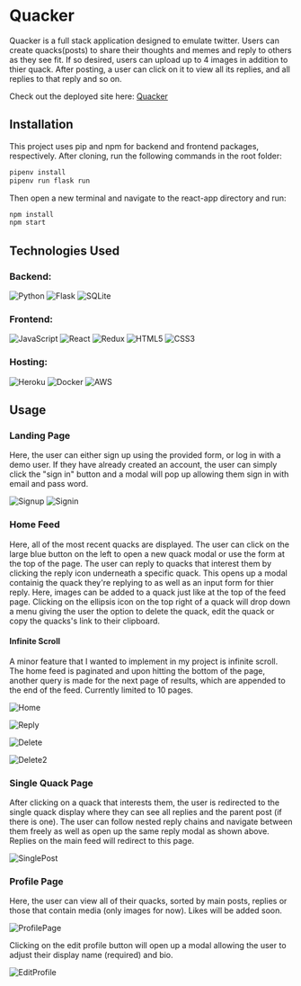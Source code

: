 # Quacker

Quacker is a full stack application designed to emulate twitter. Users can create quacks(posts) to share their thoughts and memes and reply to others as they see fit. If so desired, users can upload up to 4 images in addition to thier quack. After posting, a user can click on it to view all its replies, and all replies to that reply and so on.

Check out the deployed site here: [Quacker](https://quacker-fullstack.herokuapp.com/home)

## Installation

This project uses pip and npm for backend and frontend packages, respectively. After cloning, run the following commands in the root folder:

```bash
pipenv install
pipenv run flask run
```

Then open a new terminal and navigate to the react-app directory and run:

```bash
npm install
npm start
```

## Technologies Used

### Backend:
![Python](https://img.shields.io/badge/python-3670A0?style=for-the-badge&logo=python&logoColor=ffdd54)
![Flask](https://img.shields.io/badge/flask-%23000.svg?style=for-the-badge&logo=flask&logoColor=white)
![SQLite](https://img.shields.io/badge/sqlite-%2307405e.svg?style=for-the-badge&logo=sqlite&logoColor=white)

### Frontend:

![JavaScript](https://img.shields.io/badge/javascript-%23323330.svg?style=for-the-badge&logo=javascript&logoColor=%23F7DF1E)
![React](https://img.shields.io/badge/react-%2320232a.svg?style=for-the-badge&logo=react&logoColor=%2361DAFB)
![Redux](https://img.shields.io/badge/redux-%23593d88.svg?style=for-the-badge&logo=redux&logoColor=white)
![HTML5](https://img.shields.io/badge/html5-%23E34F26.svg?style=for-the-badge&logo=html5&logoColor=white)
![CSS3](https://img.shields.io/badge/css3-%231572B6.svg?style=for-the-badge&logo=css3&logoColor=white)

### Hosting:
![Heroku](https://img.shields.io/badge/heroku-%23430098.svg?style=for-the-badge&logo=heroku&logoColor=white)
![Docker](https://img.shields.io/badge/docker-%230db7ed.svg?style=for-the-badge&logo=docker&logoColor=white)
![AWS](https://img.shields.io/badge/AWS-%23FF9900.svg?style=for-the-badge&logo=amazon-aws&logoColor=white)

## Usage

### Landing Page

Here, the user can either sign up using the provided form, or log in with a demo user. If they have already created an account, the user can simply click the "sign in" button and a modal will pop up allowing them sign in with email and pass word.

![Signup](https://res.cloudinary.com/dpjpitop6/image/upload/v1662955657/signup_aifmqs.png)
![Signin](https://res.cloudinary.com/dpjpitop6/image/upload/v1662955661/signin_dcgf1z.png)

### Home Feed

Here, all of the most recent quacks are displayed. The user can click on the large blue button on the left to open a new quack modal or use the form at the top of the page. The user can reply to quacks that interest them by clicking the reply icon underneath a specific quack. This opens up a modal containig the quack they're replying to as well as an input form for thier reply. Here, images can be added to a quack just like at the top of the feed page. Clicking on the ellipsis icon on the top right of a quack will drop down a menu giving the user the option to delete the quack, edit the quack or copy the quacks's link to their clipboard.

#### Infinite Scroll

A minor feature that I wanted to implement in my project is infinite scroll. The home feed is paginated and upon hitting the bottom of the page, another query is made for the next page of results, which are appended to the end of the feed. Currently limited to 10 pages.

![Home](https://i.imgur.com/KoQiZh9.png)

![Reply](https://i.imgur.com/MWoQlUP.png)

![Delete](https://i.imgur.com/a1V9osF.png)

![Delete2](https://i.imgur.com/o0uZWdT.png)


### Single Quack Page

After clicking on a quack that interests them, the user is redirected to the single quack display where they can see all replies and the parent post (if there is one). The user can follow nested reply chains and navigate between them freely as well as open up the same reply modal as shown above. Replies on the main feed will redirect to this page.

![SinglePost](https://i.imgur.com/de19kbq.png)

### Profile Page

Here, the user can view all of their quacks, sorted by main posts, replies or those that contain media (only images for now). Likes will be added soon.

![ProfilePage](https://i.imgur.com/66a6wmP.png)

Clicking on the edit profile button will open up a modal allowing the user to adjust their display name (required) and bio.

![EditProfile](https://i.imgur.com/htNzhVk.png)




